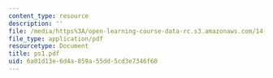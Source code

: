 ```yaml
---
content_type: resource
description: ''
file: /media/https%3A/open-learning-course-data-rc.s3.amazonaws.com/14-271-industrial-organization-i-fall-2005/6a01d13e6d4a859a55dd5cd3e7346f60_ps1.pdf
file_type: application/pdf
resourcetype: Document
title: ps1.pdf
uid: 6a01d13e-6d4a-859a-55dd-5cd3e7346f60
---
```

